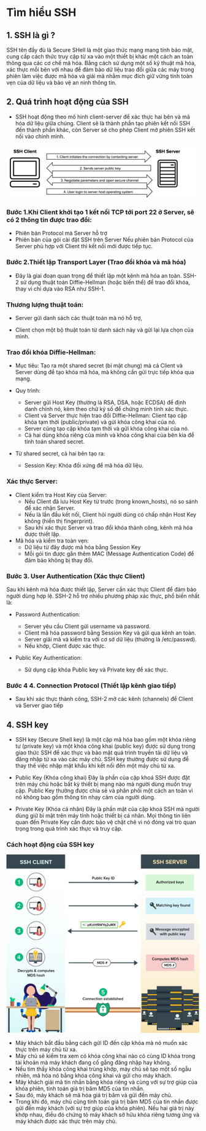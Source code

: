 # Tìm hiểu SSH
## 1. SSH là gì ?

SSH tên đầy đủ là Secure SHell là một giao thức mạng mang tính bảo mật, cung cấp cách thức truy cập từ xa vào một thiết bị khác một cách an toàn thông qua các cơ chế mã hóa. Bằng cách sử dụng một số kỹ thuật mã hóa, xác thực mỗi bên với nhau để đảm bảo dữ liệu trao đổi giữa các máy trong phiên làm việc được mã hóa và giải mã nhằm mục đích giữ vững tính toàn vẹn của dữ liệu và bảo vệ an ninh thông tin.


## 2. Quá trình hoạt động của SSH 
- SSH hoạt động theo mô hình client-server để xác thực hai bên và mã hóa dữ liệu giữa chúng. Client sẽ là thành phần tạo phiên kết nối SSH đến thành phần khác, còn Server sẽ cho phép Client mở phiên SSH kết nối vào chính mình.

![alt text](../images/SSH_2.png)

### Bước 1.Khi Client khởi tạo 1 kết nối TCP tới port 22 ở Server, sẽ có 2 thông tin được trao đổi:

- Phiên bản Protocol mà Server hỗ trợ
- Phiên bản của gói cài đặt SSH trên Server
Nếu phiên bản Protocol của Server phù hợp với Client thì kết nối mới được tiếp tục. 

### Bước 2.Thiết lập Transport Layer (Trao đổi khóa và mã hóa)

- Đây là giai đoạn quan trọng để thiết lập một kênh mã hóa an toàn. SSH-2 sử dụng thuật toán Diffie-Hellman (hoặc biến thể) để trao đổi khóa, thay vì chỉ dựa vào RSA như SSH-1.

### Thương lượng thuật toán:

- Server gửi danh sách các thuật toán mà nó hỗ trợ, 

- Client chọn một bộ thuật toán từ danh sách này và gửi lại lựa chọn của mình.

### Trao đổi khóa Diffie-Hellman:
- Mục tiêu: Tạo ra một shared secret (bí mật chung) mà cả Client và Server dùng để tạo khóa mã hóa, mà không cần gửi trực tiếp khóa qua mạng.

- Quy trình:
    - Server gửi Host Key (thường là RSA, DSA, hoặc ECDSA) để định danh chính nó, kèm theo chữ ký số để chứng minh tính xác thực.
    - Client và Server thực hiện trao đổi Diffie-Hellman:
    Client tạo cặp khóa tạm thời (public/private) và gửi khóa công khai của nó.
    - Server cũng tạo cặp khóa tạm thời và gửi khóa công khai của nó.
    - Cả hai dùng khóa riêng của mình và khóa công khai của bên kia để tính toán shared secret.
- Từ shared secret, cả hai bên tạo ra:
    - Session Key: Khóa đối xứng để mã hóa dữ liệu.
    
### Xác thực Server:
- Client kiểm tra Host Key của Server:
    - Nếu Client đã lưu Host Key từ trước (trong known_hosts), nó so sánh để xác nhận Server.
    - Nếu là lần đầu kết nối, Client hỏi người dùng có chấp nhận Host Key không (hiển thị fingerprint).
    - Sau khi xác thực Server và trao đổi khóa thành công, kênh mã hóa được thiết lập.
- Mã hóa và kiểm tra toàn vẹn:
    - Dữ liệu từ đây được mã hóa bằng Session Key 
    - Mỗi gói tin được gắn thêm MAC (Message Authentication Code) để đảm bảo không bị thay đổi.
### Bước 3. User Authentication (Xác thực Client)
Sau khi kênh mã hóa được thiết lập, Server cần xác thực Client để đảm bảo người dùng hợp lệ. SSH-2 hỗ trợ nhiều phương pháp xác thực, phổ biến nhất là:

- Password Authentication:
    - Server yêu cầu Client gửi username và password.
    - Client mã hóa password bằng Session Key và gửi qua kênh an toàn.
    - Server giải mã và kiểm tra với cơ sở dữ liệu (thường là /etc/passwd).
    - Nếu khớp, Client được xác thực.

- Public Key Authentication:
    - Sử dụng cặp khóa Public key và Private key để xác thực.
### Bước 4 4. Connection Protocol (Thiết lập kênh giao tiếp)
- Sau khi xác thực thành công, SSH-2 mở các kênh (channels) để Client và Server giao tiếp

## 4. SSH key
- SSH key (Secure Shell key) là một cặp mã hóa bao gồm một khóa riêng tư (private key) và một khóa công khai (public key) được sử dụng trong giao thức SSH để xác thực và bảo mật quá trình truyền tải dữ liệu và đăng nhập từ xa vào các máy chủ. SSH key thường được sử dụng để thay thế việc nhập mật khẩu khi kết nối đến một máy chủ từ xa.

- Public Key (Khóa công khai)
Đây là phần của cặp khoá SSH được đặt trên máy chủ hoặc bất kỳ thiết bị mạng nào mà người dùng muốn truy cập. Public Key thường được chia sẻ và phân phối một cách an toàn vì nó không bao gồm thông tin nhạy cảm của người dùng.

- Private Key (Khóa cá nhân)
Đây là phần mật của cặp khoá SSH mà người dùng giữ bí mật trên máy tính hoặc thiết bị cá nhân. Mọi thông tin liên quan đến Private Key cần được bảo vệ chặt chẽ vì nó đóng vai trò quan trọng trong quá trình xác thực và truy cập.

### Cách hoạt động của SSH key
 ![alt text](../images/ssh-key.png)
- Máy khách bắt đầu bằng cách gửi ID đến cặp khóa mà nó muốn xác thực trên máy chủ từ xa.
- Máy chủ sẽ kiểm tra xem có khóa công khai nào có cùng ID khóa trong tài khoản mà máy khách đang cố gắng đăng nhập hay không.
- Nếu tìm thấy khóa công khai trùng khớp, máy chủ sẽ tạo một số ngẫu nhiên, mã hóa nó bằng khóa công khai và gửi cho máy khách.
- Máy khách giải mã tin nhắn bằng khóa riêng và cùng với sự trợ giúp của khóa phiên, tính toán giá trị băm MD5 của tin nhắn.
- Sau đó, máy khách sẽ mã hóa giá trị băm và gửi đến máy chủ.
- Trong khi đó, máy chủ cũng tính toán giá trị băm MD5 của tin nhắn được gửi đến máy khách (với sự trợ giúp của khóa phiên). Nếu hai giá trị này khớp nhau, điều đó chứng tỏ máy khách sở hữu khóa riêng tương ứng và máy khách được xác thực trên máy chủ. 
